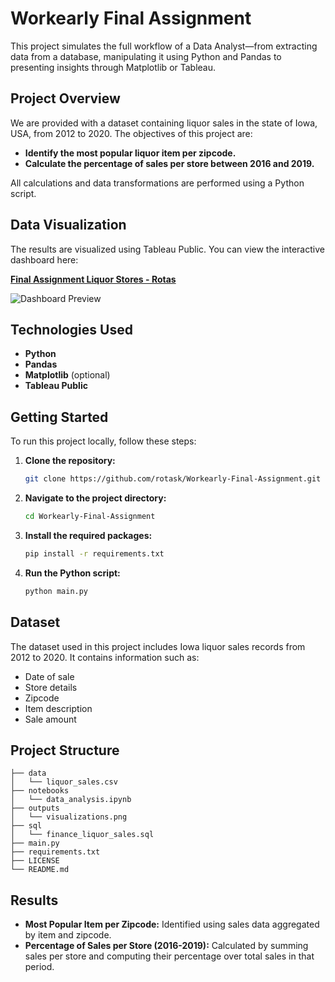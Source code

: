 # Workearly Final Assignment

This project simulates the full workflow of a Data Analyst—from extracting data from a database, manipulating it using Python and Pandas to presenting insights through Matplotlib or Tableau.

## Project Overview

We are provided with a dataset containing liquor sales in the state of Iowa, USA, from 2012 to 2020. The objectives of this project are:

- **Identify the most popular liquor item per zipcode.**
- **Calculate the percentage of sales per store between 2016 and 2019.**

All calculations and data transformations are performed using a Python script.

## Data Visualization

The results are visualized using Tableau Public. You can view the interactive dashboard here:

[**Final Assignment Liquor Stores - Rotas**](https://public.tableau.com/app/profile/konstantinos.rotas/viz/FinalAssignmentLiquorstores-Rotas/Dashboard1)

![Dashboard Preview](https://public.tableau.com/static/images/Fi/FinalAssignmentLiquorstores-Rotas/Dashboard1/1.png)

## Technologies Used

- **Python**
- **Pandas**
- **Matplotlib** (optional)
- **Tableau Public**

## Getting Started

To run this project locally, follow these steps:

1. **Clone the repository:**

   ```bash
   git clone https://github.com/rotask/Workearly-Final-Assignment.git
   ```

2. **Navigate to the project directory:**

   ```bash
   cd Workearly-Final-Assignment
   ```

3. **Install the required packages:**

   ```bash
   pip install -r requirements.txt
   ```

4. **Run the Python script:**

   ```bash
   python main.py
   ```

## Dataset

The dataset used in this project includes Iowa liquor sales records from 2012 to 2020. It contains information such as:

- Date of sale
- Store details
- Zipcode
- Item description
- Sale amount

## Project Structure

```
├── data
│   └── liquor_sales.csv
├── notebooks
│   └── data_analysis.ipynb
├── outputs
│   └── visualizations.png
├── sql
│   └── finance_liquor_sales.sql
├── main.py
├── requirements.txt
├── LICENSE
└── README.md
```

## Results

- **Most Popular Item per Zipcode:** Identified using sales data aggregated by item and zipcode.
- **Percentage of Sales per Store (2016-2019):** Calculated by summing sales per store and computing their percentage over total sales in that period.


